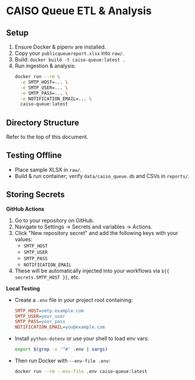 # CAISO Queue ETL & Analysis

## Setup

1. Ensure Docker & pipenv are installed.
2. Copy your `publicqueuereport.xlsx` into `raw/`.
3. Build: `docker build -t caiso-queue:latest .`
4. Run ingestion & analysis:   
   ```bash
   docker run --rm \
     -e SMTP_HOST=... \
     -e SMTP_USER=... \
     -e SMTP_PASS=... \
     -e NOTIFICATION_EMAIL=... \
     caiso-queue:latest
   ```

## Directory Structure

Refer to the top of this document.

## Testing Offline

- Place sample XLSX in `raw/`.
- Build & run container; verify `data/caiso_queue.db` and CSVs in `reports/`.

## Storing Secrets

**GitHub Actions**  
1. Go to your repository on GitHub.  
2. Navigate to Settings → Secrets and variables → Actions.  
3. Click "New repository secret" and add the following keys with your values:  
   - `SMTP_HOST`  
   - `SMTP_USER`  
   - `SMTP_PASS`  
   - `NOTIFICATION_EMAIL`  
4. These will be automatically injected into your workflows via `${{ secrets.SMTP_HOST }}`, etc.

**Local Testing**  
- Create a `.env` file in your project root containing:  
  ```ini
  SMTP_HOST=smtp.example.com
  SMTP_USER=your_user
  SMTP_PASS=your_pass
  NOTIFICATION_EMAIL=you@example.com
  ```
- Install `python-dotenv` or use your shell to load env vars:  
  ```bash
  export $(grep -v '^#' .env | xargs)
  ```
- Then run Docker with `--env-file .env`:  
  ```bash
  docker run --rm --env-file .env caiso-queue:latest
  ```
